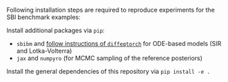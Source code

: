 Following installation steps are required to reproduce experiments for the SBI benchmark examples:

Install additional packages via `pip`:
- `sbibm` and [follow instructions of `diffeqtorch`](https://github.com/sbi-benchmark/diffeqtorch#installation) for ODE-based models (SIR and Lotka-Volterra)
- `jax` and `numpyro` (for MCMC sampling of the reference posteriors)

Install the general dependencies of this repository via `pip install -e .`